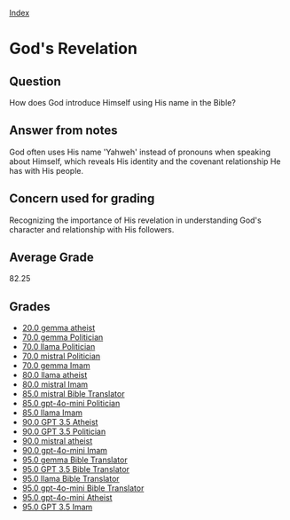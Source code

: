 
[Index](../../index.md)
# God's Revelation
## Question
How does God introduce Himself using His name in the Bible?

## Answer from notes
God often uses His name 'Yahweh' instead of pronouns when speaking about Himself, which reveals His identity and the covenant relationship He has with His people.

## Concern used for grading
Recognizing the importance of His revelation in understanding God's character and relationship with His followers.

## Average Grade
82.25

## Grades
 * [20.0 gemma atheist](../answers/gemma_atheist/God_s_Revelation.md)
 * [70.0 gemma Politician](../answers/gemma_Politician/God_s_Revelation.md)
 * [70.0 llama Politician](../answers/llama_Politician/God_s_Revelation.md)
 * [70.0 mistral Politician](../answers/mistral_Politician/God_s_Revelation.md)
 * [70.0 gemma Imam](../answers/gemma_Imam/God_s_Revelation.md)
 * [80.0 llama atheist](../answers/llama_atheist/God_s_Revelation.md)
 * [80.0 mistral Imam](../answers/mistral_Imam/God_s_Revelation.md)
 * [85.0 mistral Bible Translator](../answers/mistral_Bible_Translator/God_s_Revelation.md)
 * [85.0 gpt-4o-mini Politician](../answers/gpt-4o-mini_Politician/God_s_Revelation.md)
 * [85.0 llama Imam](../answers/llama_Imam/God_s_Revelation.md)
 * [90.0 GPT 3.5 Atheist](../answers/GPT_3.5_Atheist/God_s_Revelation.md)
 * [90.0 GPT 3.5 Politician](../answers/GPT_3.5_Politician/God_s_Revelation.md)
 * [90.0 mistral atheist](../answers/mistral_atheist/God_s_Revelation.md)
 * [90.0 gpt-4o-mini Imam](../answers/gpt-4o-mini_Imam/God_s_Revelation.md)
 * [95.0 gemma Bible Translator](../answers/gemma_Bible_Translator/God_s_Revelation.md)
 * [95.0 GPT 3.5 Bible Translator](../answers/GPT_3.5_Bible_Translator/God_s_Revelation.md)
 * [95.0 llama Bible Translator](../answers/llama_Bible_Translator/God_s_Revelation.md)
 * [95.0 gpt-4o-mini Bible Translator](../answers/gpt-4o-mini_Bible_Translator/God_s_Revelation.md)
 * [95.0 gpt-4o-mini Atheist](../answers/gpt-4o-mini_Atheist/God_s_Revelation.md)
 * [95.0 GPT 3.5 Imam](../answers/GPT_3.5_Imam/God_s_Revelation.md)
